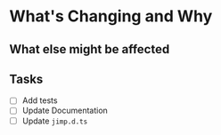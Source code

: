 # What's Changing and Why

## What else might be affected

## Tasks

-   [ ] Add tests
-   [ ] Update Documentation
-   [ ] Update `jimp.d.ts`
